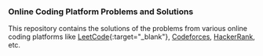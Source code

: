 ### Online Coding Platform Problems and Solutions

This repository contains the solutions of the problems from various online coding platforms like [LeetCode](https://leetcode.com/){:target="\_blank"}, [Codeforces](https://codeforces.com/), [HackerRank](https://www.hackerrank.com/), etc.

